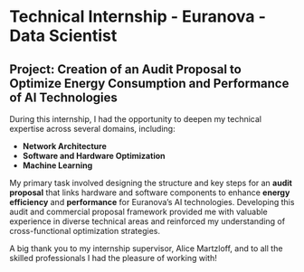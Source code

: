 # Technical Internship - Euranova - Data Scientist

## Project: Creation of an Audit Proposal to Optimize Energy Consumption and Performance of AI Technologies

During this internship, I had the opportunity to deepen my technical expertise across several domains, including:

- **Network Architecture**
- **Software and Hardware Optimization**
- **Machine Learning**

My primary task involved designing the structure and key steps for an **audit proposal** that links hardware and software components to enhance **energy efficiency** and **performance** for Euranova’s AI technologies. Developing this audit and commercial proposal framework provided me with valuable experience in diverse technical areas and reinforced my understanding of cross-functional optimization strategies.

A big thank you to my internship supervisor, Alice Martzloff, and to all the skilled professionals I had the pleasure of working with!


